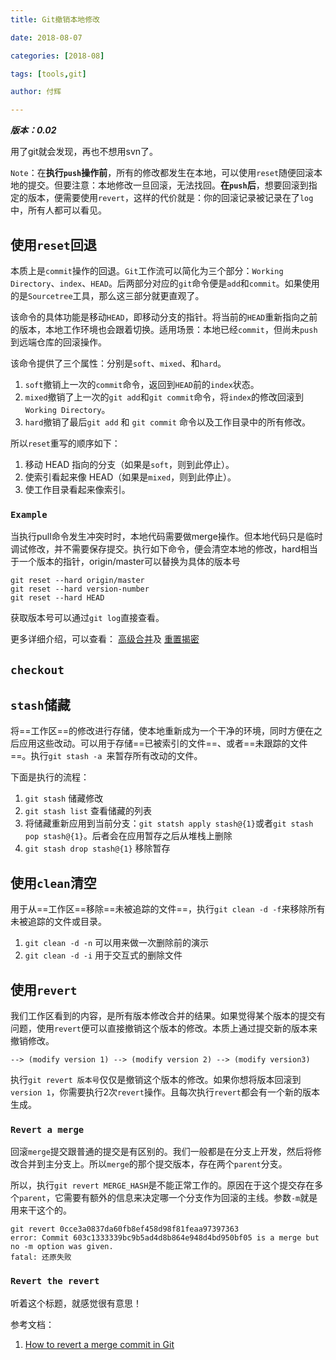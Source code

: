 ```yaml
---
title: Git撤销本地修改

date: 2018-08-07

categories: [2018-08]

tags: [tools,git]

author: 付辉

---
```


***版本：0.02***

用了git就会发现，再也不想用svn了。

`Note`：在**执行`push`操作前**，所有的修改都发生在本地，可以使用`reset`随便回滚本地的提交。但要注意：本地修改一旦回滚，无法找回。**在`push`后**，想要回滚到指定的版本，便需要使用`revert`，这样的代价就是：你的回滚记录被记录在了`log`中，所有人都可以看见。

## 使用`reset`回退

本质上是`commit`操作的回退。`Git`工作流可以简化为三个部分：`Working Directory`、`index`、`HEAD`。后两部分对应的`git`命令便是`add`和`commit`。如果使用的是`Sourcetree`工具，那么这三部分就更直观了。

该命令的具体功能是移动`HEAD`，即移动分支的指针。将当前的`HEAD`重新指向之前的版本，本地工作环境也会跟着切换。适用场景：本地已经`commit`，但尚未`push`到远端仓库的回滚操作。

该命令提供了三个属性：分别是`soft`、`mixed`、和`hard`。
1. `soft`撤销上一次的`commit`命令，返回到`HEAD`前的`index`状态。
2. `mixed`撤销了上一次的`git add`和`git commit`命令，将`index`的修改回滚到`Working Directory`。
3. `hard`撤销了最后`git add` 和 `git commit` 命令以及工作目录中的所有修改。

所以`reset`重写的顺序如下：
1. 移动 HEAD 指向的分支（如果是`soft`，则到此停止）。
2. 使索引看起来像 HEAD（如果是`mixed`，则到此停止）。
3. 使工作目录看起来像索引。

### `Example`
当执行pull命令发生冲突时时，本地代码需要做merge操作。但本地代码只是临时调试修改，并不需要保存提交。执行如下命令，便会清空本地的修改，hard相当于一个版本的指针，origin/master可以替换为具体的版本号
```git
git reset --hard origin/master
git reset --hard version-number
git reset --hard HEAD
```
获取版本号可以通过`git log`直接查看。

更多详细介绍，可以查看： [高级合并](https://git-scm.com/book/zh/v2/Git-%E5%B7%A5%E5%85%B7-%E9%AB%98%E7%BA%A7%E5%90%88%E5%B9%B6)及 [重置揭密](https://git-scm.com/book/zh/v2/Git-%E5%B7%A5%E5%85%B7-%E9%87%8D%E7%BD%AE%E6%8F%AD%E5%AF%86)

## `checkout`


## `stash`储藏

将==工作区==的修改进行存储，使本地重新成为一个干净的环境，同时方便在之后应用这些改动。可以用于存储==已被索引的文件==、或者==未跟踪的文件==。执行`git stash -a `来暂存所有改动的文件。

下面是执行的流程：

1. `git stash` 储藏修改
2. `git stash list` 查看储藏的列表
3. 将储藏重新应用到当前分支：`git statsh apply stash@{1}`或者`git stash pop stash@{1}`。后者会在应用暂存之后从堆栈上删除
4. `git stash drop stash@{1}` 移除暂存

## 使用`clean`清空

用于从==工作区==移除==未被追踪的文件==，执行`git clean -d -f`来移除所有未被追踪的文件或目录。

1. `git clean -d -n` 可以用来做一次删除前的演示
2. `git clean -d -i` 用于交互式的删除文件

## 使用`revert`

我们工作区看到的内容，是所有版本修改合并的结果。如果觉得某个版本的提交有问题，使用`revert`便可以直接撤销这个版本的修改。本质上通过提交新的版本来撤销修改。

```
--> (modify version 1) --> (modify version 2) --> (modify version3)
```

执行`git revert 版本号`仅仅是撤销这个版本的修改。如果你想将版本回滚到`version 1`，你需要执行2次`revert`操作。且每次执行`revert`都会有一个新的版本生成。

### `Revert a merge`

回滚`merge`提交跟普通的提交是有区别的。我们一般都是在分支上开发，然后将修改合并到主分支上。所以`merge`的那个提交版本，存在两个`parent`分支。

所以，执行`git revert MERGE_HASH`是不能正常工作的。原因在于这个提交存在多个`parent`，它需要有额外的信息来决定哪一个分支作为回滚的主线。参数`-m`就是用来干这个的。


```
git revert 0cce3a0837da60fb8ef458d98f81feaa97397363
error: Commit 603c1333339bc9b5ad4d8b864e948d4bd950bf05 is a merge but no -m option was given.
fatal: 还原失败
```

### `Revert the revert`

听着这个标题，就感觉很有意思！


参考文档：

1. [How to revert a merge commit in Git](https://www.johbo.com/2016/how-to-revert-a-merge-commit-in-git.html)